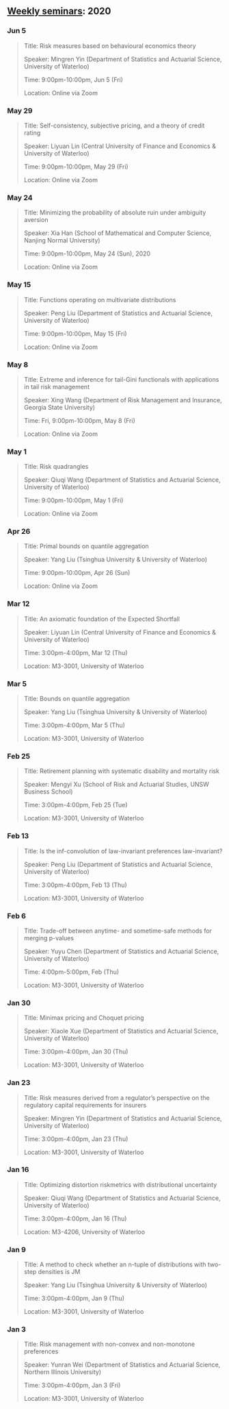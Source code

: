 ## [Weekly seminars](./index.md): 2020

### Jun 5

> Title: Risk measures based on behavioural economics theory
>
> Speaker: Mingren Yin (Department of Statistics and Actuarial Science, University of Waterloo)
>
> Time: 9:00pm-10:00pm, Jun 5 (Fri)
> 
> Location: Online via Zoom


### May 29

> Title: Self-consistency, subjective pricing, and a theory of credit rating
>
> Speaker: Liyuan Lin (Central University of Finance and Economics & University of Waterloo)
> 
> Time: 9:00pm-10:00pm, May 29 (Fri)
>
> Location: Online via Zoom


### May 24

> Title: Minimizing the probability of absolute ruin under ambiguity aversion
>
> Speaker: Xia Han (School of Mathematical and Computer Science, Nanjing Normal University)
>
> Time: 9:00pm-10:00pm, May 24 (Sun), 2020
>
> Location: Online via Zoom


### May 15

> Title: Functions operating on multivariate distributions
> 
> Speaker: Peng Liu (Department of Statistics and Actuarial Science, University of Waterloo)
> 
> Time: 9:00pm-10:00pm, May 15 (Fri)
>
> Location: Online via Zoom


### May 8

> Title: Extreme and inference for tail-Gini functionals with applications in tail risk management
>
> Speaker: Xing Wang (Department of Risk Management and Insurance, Georgia State University)
>
> Time: Fri, 9:00pm-10:00pm, May 8 (Fri)
> 
> Location: Online via Zoom


### May 1

> Title: Risk quadrangles
>
> Speaker: Qiuqi Wang (Department of Statistics and Actuarial Science, University of Waterloo)
>
> Time: 9:00pm-10:00pm, May 1 (Fri) 
>
> Location: Online via Zoom


### Apr 26

> Title: Primal bounds on quantile aggregation
>
> Speaker: Yang Liu (Tsinghua University & University of Waterloo)
>
> Time: 9:00pm-10:00pm, Apr 26 (Sun)
>
> Location: Online via Zoom


### Mar 12

> Title: An axiomatic foundation of the Expected Shortfall
>
> Speaker: Liyuan Lin (Central University of Finance and Economics & University of Waterloo)
>
> Time: 3:00pm-4:00pm, Mar 12 (Thu)
>
> Location: M3-3001, University of Waterloo


### Mar 5

> Title: Bounds on quantile aggregation
>
> Speaker: Yang Liu (Tsinghua University & University of Waterloo)
>
> Time: 3:00pm-4:00pm, Mar 5 (Thu)
> 
> Location: M3-3001, University of Waterloo

 
### Feb 25

> Title: Retirement planning with systematic disability and mortality risk
>
> Speaker: Mengyi Xu (School of Risk and Actuarial Studies, UNSW Business School)
>
> Time: 3:00pm-4:00pm, Feb 25 (Tue) 
>
> Location: M3-3001, University of Waterloo


### Feb 13

> Title: Is the inf-convolution of law-invariant preferences law-invariant?
>
> Speaker: Peng Liu (Department of Statistics and Actuarial Science, University of Waterloo)
>
> Time: 3:00pm-4:00pm, Feb 13 (Thu)
> 
> Location: M3-3001, University of Waterloo


### Feb 6

> Title: Trade-off between anytime- and sometime-safe methods for merging p-values
>
> Speaker: Yuyu Chen (Department of Statistics and Actuarial Science, University of Waterloo)
>
> Time: 4:00pm-5:00pm, Feb (Thu)
>
> Location: M3-3001, University of Waterloo


### Jan 30 

> Title: Minimax pricing and Choquet pricing
>
> Speaker: Xiaole Xue (Department of Statistics and Actuarial Science, University of Waterloo)
> 
> Time: 3:00pm-4:00pm, Jan 30 (Thu)
>
> Location: M3-3001, University of Waterloo


### Jan 23

> Title: Risk measures derived from a regulator’s perspective on the regulatory capital requirements for insurers
>
> Speaker: Mingren Yin (Department of Statistics and Actuarial Science, University of Waterloo)
>
> Time: 3:00pm-4:00pm, Jan 23 (Thu)
> 
> Location: M3-3001, University of Waterloo 


### Jan 16

> Title: Optimizing distortion riskmetrics with distributional uncertainty
> 
> Speaker: Qiuqi Wang (Department of Statistics and Actuarial Science, University of Waterloo)
> 
> Time: 3:00pm-4:00pm, Jan 16 (Thu)
> 
> Location: M3-4206, University of Waterloo


### Jan 9

> Title: A method to check whether an n-tuple of distributions with two-step densities is JM
> 
> Speaker: Yang Liu (Tsinghua University & University of Waterloo)
>
> Time: 3:00pm-4:00pm, Jan 9 (Thu)
> 
> Location: M3-3001, University of Waterloo


### Jan 3

> Title: Risk management with non-convex and non-monotone preferences
> 
> Speaker: Yunran Wei (Department of Statistics and Actuarial Science, Northern Illinois University) 
> 
> Time: 3:00pm-4:00pm, Jan 3 (Fri)
> 
> Location: M3-3001, University of Waterloo
